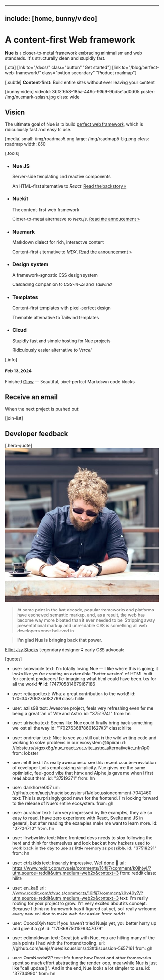 
---
include: [home, bunny/video]
---

# A content-first Web framework
**Nue** is a closer-to-metal framework embracing minimalism and web standards. It's structurally clean and stupidly fast.

[.cta]
  [link to="/docs/" class="button" "Get started"]
  [link to="/blog/perfect-web-framework/" class="button secondary" "Product roadmap"]

[.subtle]
  **Content-first:** Build entire sites without ever leaving your content

[bunny-video]
  videoId: 3bf8f658-185a-449c-93b9-9bd5e1ad0d05
  poster: /img/nuemark-splash.jpg
  class: wide

## Vision
The ultimate goal of Nue is to build [perfect web framework](/blog/perfect-web-framework/), which is ridiculously fast and easy to use.

[media]
  small: /img/roadmap5.png
  large: /img/roadmap5-big.png
  class: roadmap
  width: 850


[.tools]
  * ### Nue JS
    Server-side templating and reactive components

    An HTML-first alternative to *React*. [Read the backstory &raquo;](/blog/backstory/)

  * ### Nuekit
    The content-first web framework

    Closer-to-metal alternative to *Next.js*. [Read the annoucement &raquo;](/blog/nuekit-010/)

  * ### Nuemark
    Markdown dialect for rich, interactive content

    Content-first alternative to *MDX*. [Read the announcement &raquo;](/blog/introducing-nuemark/)

  * ### Design system
    A framework-agnostic CSS design system

    Casdading companion to *CSS-in-JS* and *Tailwind*

  * ### Templates
    Content-first templates with pixel-perfect design

    Themable alternative to Tailwind templates

  * ### Cloud
    Stupidly fast and simple hosting for Nue projects

    Ridiculously easier alternative to *Vercel*

[.info]
  #### Feb 13, 2024
  Finished [Glow](/blog/introducing-glow/) — Beautiful, pixel-perfect Markdown code blocks


## Receive an email
When the next project is pushed out:

[join-list]


## Developer feedback


[.hero-quote]
  ![Elliot profile image]( /home/img/elliot-jay-stocks.jpg)

  > At some point in the last decade, popular frameworks and platforms have eschewed semantic markup, and, as a result, the web has become way more bloated than it ever needed to be. Stripping away presentational markup and unreadable CSS is something all web developers once believed in.

  > **I'm glad Nue is bringing back that power.**

  [Elliot Jay Stocks](//elliotjaystocks.com/)
  Legendary designer & early CSS advocate


[quotes]
  - user: snowcode
    text: I'm totally loving Nue — I like where this is going; it looks like you're creating an extensible "better version" of HTML built for content producers! Re-imagining what html could have been. txs for all the work! ❤️
    id: 1747705814679167186

  - user: retiagod
    text: What a great contribution to the world!
    id: 1706347206285082799
    class: hilite

  - user: aziis98
    text: Awesome project, feels very refreshing even for me being a great fan of Vite and Astro.
    id: "37519741"
    from: hn

  - user: ulrischa
    text: Seems like Nue could finally bring back something we lost all the way
    id: "1702763687860162703"
    class: hilite

  - user: ondreian
    text: Nice to see you still out in the wild writing code and working to solve problems in our ecosystem @tipiirai
    url: //lobste.rs/s/goxx8g/nue_react_vue_vite_astro_alternative#c_nfn3p0
    from: lobster

  - user: eh8
    text: It's really awesome to see this recent counter-revolution of developer tools emphasizing simplicity. Nue gives me the same optimistic, feel-good vibe that htmx and Alpine.js gave me when I first read about them.
    id: "37519371"
    from: hn

  - user: darkhorse007
    url: //github.com/nuejs/nue/discussions/1#discussioncomment-7042460
    text: This is surprisingly good news for the frontend. I'm looking forward to the release of Nue's entire ecosystem.
    from: gh

  - user: auraham
    text: I am very impressed by the examples, they are so easy to read. I have zero experience with React, Svelte and JS in general, but after reading the examples make me want to learn more.
    id: "37734713"
    from: hn

  - user: ilrwbwrkhv
    text: More frontend devs needs to stop following the herd and think for themselves and look back at how hackers used to work back in the day to use as little memory as possible.
    id: "37518231"
    from: hn

  - user: ctrlzkids
    text: Insanely impressive. Well done 👏
    url: https://www.reddit.com/r/vuejs/comments/16ifij7/comment/k0jhbyl/?utm_source=reddit&utm_medium=web2x&context=3
    from: reddit
    class: hilite

  - user: en_ka8
    url: //www.reddit.com/r/vuejs/comments/16ifij7/comment/k0v49y7/?utm_source=reddit&utm_medium=web2x&context=3
    text: I'm really rooting for your project to grow. I'm very excited about its concept. Because I think no framework has it figured out yet, so I really welcome every new solution to make web dev easier.
    from: reddit

  - user: CoooolXyh
    text: If you haven’t tried Nuejs yet, you better hurry up and give it a go!
    id: "1703687501599347079"

  - user: edimoldovan
    text: Great job with Nue, you are hitting many of the pain points I had with the frontend tooling.
    url: //github.com/nuejs/nue/discussions/43#discussion-5657161
    from: gh

  - user: OsrsNeedsf2P
    text: It's funny how React and other frameworks spent so much effort abstracting the render loop, meanwhile Nue is just like "call update()". And in the end, Nue looks a lot simpler to use.
    id: "37734990"
    from: hn



